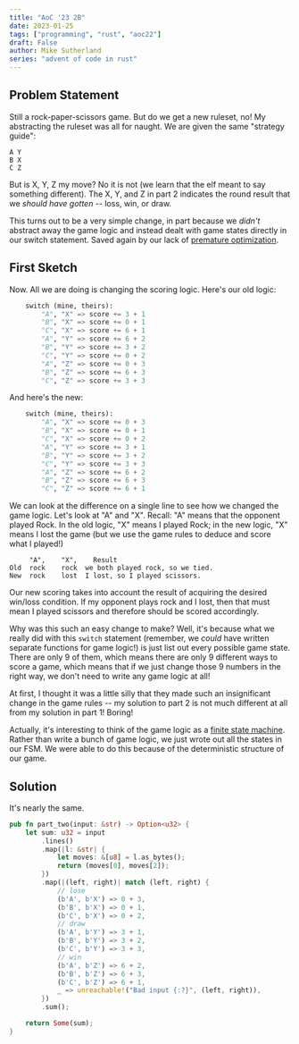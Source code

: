```yaml
---
title: "AoC '23 2B"
date: 2023-01-25
tags: ["programming", "rust", "aoc22"]
draft: False
author: Mike Sutherland
series: "advent of code in rust"
---
```


## Problem Statement

Still a rock-paper-scissors game. But do we get a new ruleset, no! My
abstracting the ruleset was all for naught. We are given the same "strategy guide":

<!--more-->

```plaintext
A Y
B X
C Z
```

But is X, Y, Z my move? No it is not (we learn that the elf meant to say something different). The X, Y, and Z in part 2 indicates the round result that we _should have gotten_ -- loss, win, or draw.

This turns out to be a very simple change, in part because we _didn't_ abstract away the game logic and instead dealt with game states directly in our switch statement. Saved again by our lack of [premature optimization](https://www.youtube.com/watch?v=74RdET79q40).

## First Sketch

Now. All we are doing is changing the scoring logic. Here's our old logic:

```python
    switch (mine, theirs):
        "A", "X" => score += 3 + 1
        "B", "X" => score += 0 + 1
        "C", "X" => score += 6 + 1
        "A", "Y" => score += 6 + 2
        "B", "Y" => score += 3 + 2
        "C", "Y" => score += 0 + 2
        "A", "Z" => score += 0 + 3
        "B", "Z" => score += 6 + 3
        "C", "Z" => score += 3 + 3
```

And here's the new:

```python
    switch (mine, theirs):
        "A", "X" => score += 0 + 3
        "B", "X" => score += 0 + 1
        "C", "X" => score += 0 + 2
        "A", "Y" => score += 3 + 1
        "B", "Y" => score += 3 + 2
        "C", "Y" => score += 3 + 3
        "A", "Z" => score += 6 + 2
        "B", "Z" => score += 6 + 3
        "C", "Z" => score += 6 + 1
```

We can look at the difference on a single line to see how we changed the game
logic. Let's look at "A" and "X". Recall: "A" means that the opponent played
Rock. In the old logic, "X" means I played Rock; in the new logic, "X" means I
lost the game (but we use the game rules to deduce and score what I played!)

```plaintext
     "A",    "X",    Result
Old  rock    rock  we both played rock, so we tied.
New  rock    lost  I lost, so I played scissors.
```

Our new scoring takes into account the result of acquiring the desired win/loss
condition. If my opponent plays rock and I lost, then that must mean I played
scissors and therefore should be scored accordingly.

Why was this such an easy change to make? Well, it's because what we really did
with this `switch` statement (remember, we _could_ have written separate
functions for game logic!) is just list out every possible game state. There are
only 9 of them, which means there are only 9 different ways to score a game,
which means that if we just change those 9 numbers in the right way, we don't
need to write any game logic at all!

At first, I thought it was a little silly that they made such an insignificant change in the game rules -- my solution to part 2 is not much different at all from my solution in part 1! Boring!

Actually, it's interesting to think of the game logic as a [finite state machine](https://en.wikipedia.org/wiki/Finite-state_machine). Rather than write a bunch of game logic, we just wrote out all the states in our FSM. We were able to do this because of the deterministic structure of our game.

## Solution

It's nearly the same.

```rust
pub fn part_two(input: &str) -> Option<u32> {
    let sum: u32 = input
        .lines()
        .map(|l: &str| {
            let moves: &[u8] = l.as_bytes();
            return (moves[0], moves[2]);
        })
        .map(|(left, right)| match (left, right) {
            // lose
            (b'A', b'X') => 0 + 3,
            (b'B', b'X') => 0 + 1,
            (b'C', b'X') => 0 + 2,
            // draw
            (b'A', b'Y') => 3 + 1,
            (b'B', b'Y') => 3 + 2,
            (b'C', b'Y') => 3 + 3,
            // win
            (b'A', b'Z') => 6 + 2,
            (b'B', b'Z') => 6 + 3,
            (b'C', b'Z') => 6 + 1,
            _ => unreachable!("Bad input {:?}", (left, right)),
        })
        .sum();

    return Some(sum);
}
```
